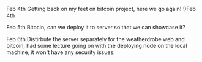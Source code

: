 Feb 4th
Getting back on my feet on bitcoin project, here we go again! :)Feb 4th

Feb 5th
Bitocin, can we deploy it to server so that we can showcase it?

Feb 6th
Distirbute the server separately for the weatherdrobe web and bitcoin, had some
lecture going on with the deploying node on the local machine, it won't have any
security issues.
